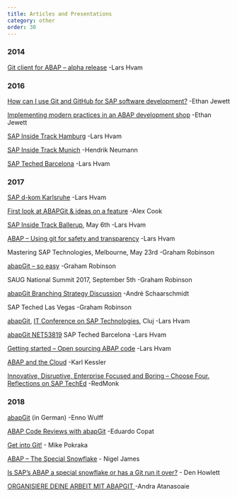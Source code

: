 ```yaml
---
title: Articles and Presentations
category: other
order: 30
---
```


### 2014

[Git client for ABAP – alpha release](http://blogs.sap.com/2014/07/17/git-client-for-abap-alpha-release/)
-Lars Hvam

### 2016

[How can I use Git and GitHub for SAP software development?](http://searchsap.techtarget.com/answer/How-can-I-use-Git-and-GitHub-for-SAP-software-development)
-Ethan Jewett

[Implementing modern practices in an ABAP development shop](http://searchsap.techtarget.com/tip/Implementing-modern-practices-in-an-ABAP-development-shop)
-Ethan Jewett

[SAP Inside Track Hamburg](https://larshp.github.io/sithh2016/)
-Lars Hvam

[SAP Inside Track Munich](https://www.slideshare.net/h_neumann/what-the-git-sap-inside-track-munich-2016)
-Hendrik Neumann

[SAP Teched Barcelona](https://larshp.github.io/teched-2016-emea/)
-Lars Hvam

### 2017

[SAP d-kom Karlsruhe](https://larshp.github.io/dkom2017/)
-Lars Hvam

[First look at ABAPGit & ideas on a feature](https://themanmountain.github.io/2017/04/19/first_look_at_abapgit.html)
-Alex Cook

[SAP Inside Track Ballerup](https://larshp.github.io/sitbal2017/), May 6th
-Lars Hvam

[ABAP – Using git for safety and transparency](https://blogs.sap.com/2017/05/07/abap-using-git-for-safety-and-transparency/)
-Lars Hvam

Mastering SAP Technologies, Melbourne, May 23rd
-Graham Robinson

[abapGit – so easy](https://blogs.sap.com/2017/06/21/abapgit-so-easy/)
-Graham Robinson

SAUG National Summit 2017, September 5th
-Graham Robinson

[abapGit Branching Strategy Discussion](https://blogs.sap.com/2017/09/21/abapgit-branching-strategy-discussion/)
-André Schaarschmidt

SAP Teched Las Vegas
-Graham Robinson

[abapGit](https://larshp.github.io/Presentations/itsapcluj2017/abapgit/), [IT Conference on SAP Technologies](http://www.itconferencesap.com/), Cluj
-Lars Hvam

[abapGit NET53819](https://larshp.github.io/Presentations/teched-2017-emea/)
SAP Teched Barcelona
-Lars Hvam

[Getting started – Open sourcing ABAP code](https://blogs.sap.com/2017/11/19/getting-started-open-sourcing-abap-code/)
-Lars Hvam

[ABAP and the Cloud](http://sapinsider.wispubs.com/Assets/Articles/2017/November/SPI-ABAP-and-the-Cloud)
-Karl Kessler

[Innovative, Disruptive, Enterprise Focused and Boring – Choose Four. Reflections on SAP TechEd](https://redmonk.com/fryan/2017/12/11/innovative-disruptive-enterprise-focused-and-boring-choose-four-reflections-on-sap-teched/)
-RedMonk

### 2018

[abapGit](http://www.tricktresor.de/blog/abapgit) (in German) -Enno Wulff

[ABAP Code Reviews with abapGit](https://blogs.sap.com/2018/03/23/abap-code-reviews-with-abapgit/) -Eduardo Copat

[Get into Git!](https://blogs.sap.com/2018/04/13/get-into-git/) - Mike Pokraka

[ABAP – The Special Snowflake](https://blogs.sap.com/2018/07/02/abap-the-special-snowflake/) - Nigel James

[Is SAP’s ABAP a special snowflake or has a Git run it over?](https://diginomica.com/2018/07/03/is-saps-abap-a-special-snowflake-or-has-a-git-run-it-over/) - Den Howlett

[ORGANISIERE DEINE ARBEIT MIT ABAPGIT	](https://inspiricon.de/abapgit/) -Andra Atanasoaie
